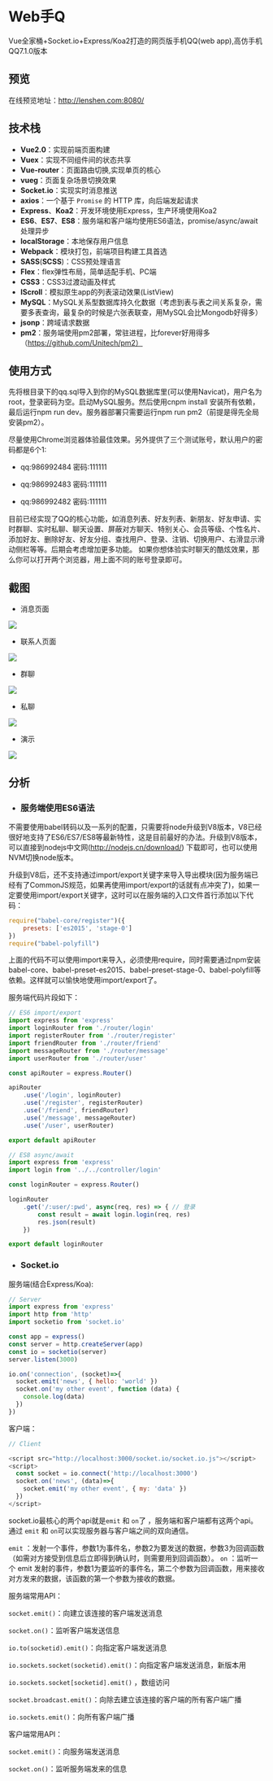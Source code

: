 # Web手Q

Vue全家桶+Socket.io+Express/Koa2打造的网页版手机QQ(web app),高仿手机QQ7.1.0版本

## 预览

在线预览地址：http://lenshen.com:8080/

## 技术栈
* **Vue2.0**：实现前端页面构建
* **Vuex**：实现不同组件间的状态共享
* **Vue-router**：页面路由切换,实现单页的核心
* **vueg**：页面复杂场景切换效果
* **Socket.io**：实现实时消息推送
* **axios**：一个基于 `Promise` 的 HTTP 库，向后端发起请求
* **Express**、**Koa2**：开发环境使用Express，生产环境使用Koa2
* **ES6**、**ES7**、**ES8**：服务端和客户端均使用ES6语法，promise/async/await 处理异步
* **localStorage**：本地保存用户信息
* **Webpack**：模块打包，前端项目构建工具首选
* **SASS**(**SCSS**)：CSS预处理语言
* **Flex**：flex弹性布局，简单适配手机、PC端
* **CSS3**：CSS3过渡动画及样式
* **IScroll**：模拟原生app的列表滚动效果(ListView)
* **MySQL**：MySQL关系型数据库持久化数据（考虑到表与表之间关系复杂，需要多表查询，最复杂的时候是六张表联查，用MySQL会比Mongodb好得多）
* **jsonp**：跨域请求数据
* **pm2**：服务端使用pm2部署，常驻进程，比forever好用得多（https://github.com/Unitech/pm2）

## 使用方式

先将根目录下的qq.sql导入到你的MySQL数据库里(可以使用Navicat)，用户名为root，登录密码为空。启动MySQL服务。然后使用cnpm install 安装所有依赖，最后运行npm run dev。服务器部署只需要运行npm run pm2（前提是得先全局安装pm2）。

尽量使用Chrome浏览器体验最佳效果。另外提供了三个测试账号，默认用户的密码都是6个1:

* qq:986992484  密码:111111

* qq:986992483  密码:111111

* qq:986992482  密码:111111

目前已经实现了QQ的核心功能，如消息列表、好友列表、新朋友、好友申请、实时群聊、实时私聊、聊天设置、屏蔽对方聊天、特别关心、会员等级、个性名片、添加好友、删除好友、好友分组、查找用户、登录、注销、切换用户、右滑显示滑动侧栏等等。后期会考虑增加更多功能。
如果你想体验实时聊天的酷炫效果，那么你可以打开两个浏览器，用上面不同的账号登录即可。

## 截图

* 消息页面

![](https://github.com/lensh/vue-qq/blob/master/screenshot/1.png)

* 联系人页面

![](https://github.com/lensh/vue-qq/blob/master/screenshot/2.png)

* 群聊

![](https://github.com/lensh/vue-qq/blob/master/screenshot/3.png)

* 私聊

![](https://github.com/lensh/vue-qq/blob/master/screenshot/4.png)

* 演示

![](https://github.com/lensh/vue-qq/blob/master/screenshot/5.gif)

## 分析

* ### 服务端使用ES6语法

不需要使用babel转码以及一系列的配置，只需要将node升级到V8版本，V8已经很好地支持了ES6/ES7/ES8等最新特性，这是目前最好的办法。升级到V8版本，可以直接到nodejs中文网(http://nodejs.cn/download/) 下载即可，也可以使用NVM切换node版本。

升级到V8后，还不支持通过import/export关键字来导入导出模块(因为服务端已经有了CommonJS规范，如果再使用import/export的话就有点冲突了)，如果一定要使用import/export关键字，这时可以在服务端的入口文件首行添加以下代码：

```javascript
require("babel-core/register")({
	presets: ['es2015', 'stage-0']
})
require("babel-polyfill")
```

上面的代码不可以使用import来导入，必须使用require，同时需要通过npm安装babel-core、babel-preset-es2015、babel-preset-stage-0、babel-polyfill等依赖。这样就可以愉快地使用import/export了。

服务端代码片段如下：

``` javascript
// ES6 import/export
import express from 'express'
import loginRouter from './router/login'
import registerRouter from './router/register'
import friendRouter from './router/friend'
import messageRouter from './router/message'
import userRouter from './router/user'

const apiRouter = express.Router()

apiRouter
	.use('/login', loginRouter)
	.use('/register', registerRouter)
	.use('/friend', friendRouter)
	.use('/message', messageRouter)
	.use('/user', userRouter)

export default apiRouter
```

``` javascript
// ES8 async/await
import express from 'express'
import login from '../../controller/login'

const loginRouter = express.Router()

loginRouter
	.get('/:user/:pwd', async(req, res) => { // 登录
		const result = await login.login(req, res)
		res.json(result)
	})

export default loginRouter
```

* ### Socket.io
服务端(结合Express/Koa):

```javascript
// Server
import express from 'express'
import http from 'http'
import socketio from 'socket.io'

const app = express()
const server = http.createServer(app)
const io = socketio(server)
server.listen(3000)

io.on('connection', (socket)=>{
  socket.emit('news', { hello: 'world' })
  socket.on('my other event', function (data) {
    console.log(data)
  })
})
```

客户端：

```javascript
// Client

<script src="http://localhost:3000/socket.io/socket.io.js"></script>
<script>
  const socket = io.connect('http://localhost:3000')
  socket.on('news', (data)=>{
    socket.emit('my other event', { my: 'data' })
  })
</script>
```

socket.io最核心的两个api就是`emit` 和 `on`了 ，服务端和客户端都有这两个api。通过 `emit` 和 `on`可以实现服务器与客户端之间的双向通信。

`emit` ：发射一个事件，参数1为事件名，参数2为要发送的数据，参数3为回调函数（如需对方接受到信息后立即得到确认时，则需要用到回调函数）。
`on` ：监听一个 emit 发射的事件，参数1为要监听的事件名，第二个参数为回调函数，用来接收对方发来的数据，该函数的第一个参数为接收的数据。

服务端常用API：

`socket.emit()`：向建立该连接的客户端发送消息

`socket.on()`：监听客户端发送信息

`io.to(socketid).emit()`：向指定客户端发送消息

`io.sockets.socket(socketid).emit()`：向指定客户端发送消息，新版本用

`io.sockets.socket[socketid].emit()` ，数组访问

`socket.broadcast.emit()`：向除去建立该连接的客户端的所有客户端广播

`io.sockets.emit()`：向所有客户端广播

客户端常用API：

`socket.emit()`：向服务端发送消息

`socket.on()`：监听服务端发来的信息
